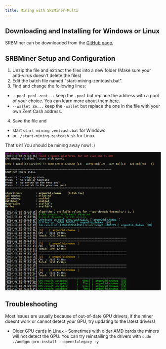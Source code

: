 ```yaml
---
title: Mining with SRBMiner-Multi
---
```


## Downloading and Installing for Windows or Linux

SRBMiner can be downloaded from the [GitHub page.](https://github.com/doktor83/SRBMiner-Multi/releases/tag/0.7.5)

## SRBMiner Setup and Configuration

1. Unzip the file and extract the files into a new folder (Make sure your anti-virus doesn't delete the files)
2. Edit the batch file named "start-mining-zentcash.bat".
3. Find and change the following lines:

* `--pool pool.zent...` keep the `-pool` but replace the address with a pool of your choice. You can learn more about them [here](Pools).
* `--wallet Ze...` keep the `-wallet` but replace the one in the file with your own Zent Cash address.

4.  Save the file and
  * start `start-mining-zentcash.bat` for Windows
  *  or `./start-mining-zentcash.sh` for Linux

That's it! You should be mining away now! :)

![srbminer-working](../../assets/srbminer-working.png)

## Troubleshooting
Most issues are usually because of out-of-date GPU drivers, if the miner doesnt work or cannot detect your GPU, try updating to the latest drivers!

* Older GPU cards in Linux - Sometimes with older AMD cards the miners will not detect the GPU. You can try reinstalling the drivers with `sudo ./amdgpu-pro-install --opencl=legacy -y`  
